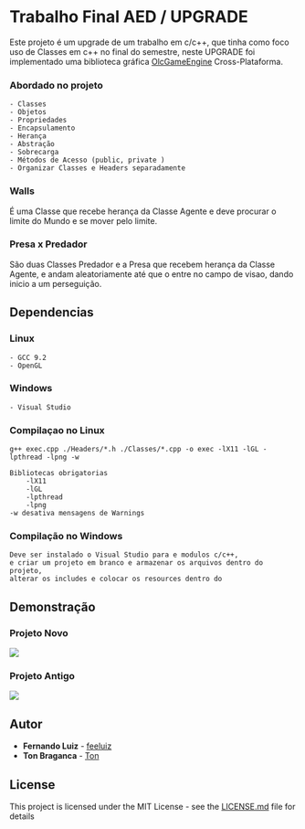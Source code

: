# Trabalho Final AED / UPGRADE

Este projeto é um upgrade de um trabalho em c/c++, que tinha como foco uso de Classes em c++ no final do semestre, neste UPGRADE foi implementado uma biblioteca gráfica [OlcGameEngine](https://github.com/OneLoneCoder/olcPixelGameEngine/) Cross-Plataforma.
### Abordado no projeto
    - Classes 
    - Objetos 
    - Propriedades
    - Encapsulamento
    - Herança
    - Abstração
    - Sobrecarga
    - Métodos de Acesso (public, private )
    - Organizar Classes e Headers separadamente

### Walls
É uma Classe que recebe herança da Classe Agente e deve procurar o limite do Mundo e se mover pelo limite.
### Presa x Predador
São duas Classes Predador e a Presa que recebem herança da Classe Agente, e andam aleatoriamente até que o entre no campo de visao, dando inicio a um perseguição. 

## Dependencias
### Linux
    - GCC 9.2
    - OpenGL
### Windows
    - Visual Studio 
### Compilaçao no Linux
    g++ exec.cpp ./Headers/*.h ./Classes/*.cpp -o exec -lX11 -lGL -lpthread -lpng -w
    
    Bibliotecas obrigatorias
        -lX11 
        -lGL 
        -lpthread 
        -lpng 
    -w desativa mensagens de Warnings

### Compilação no Windows
    Deve ser instalado o Visual Studio para e modulos c/c++,
    e criar um projeto em branco e armazenar os arquivos dentro do projeto,
    alterar os includes e colocar os resources dentro do

## Demonstração

### Projeto Novo
<img src="https://i.imgur.com/ezSSh3l.gif">

### Projeto Antigo
<img src="https://i.imgur.com/uBjIkEb.png">


## Autor

* **Fernando Luiz** - [feeluiz](https://github.com/feeluiz)
* **Ton Braganca** - [Ton](https://github.com/gleydiston)
## License

This project is licensed under the MIT License - see the [LICENSE.md](LICENSE.md) file for details
